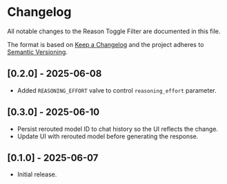 # Changelog

All notable changes to the Reason Toggle Filter are documented in this file.

The format is based on [Keep a Changelog](https://keepachangelog.com/en/1.1.0/) and the project adheres to [Semantic Versioning](https://semver.org/spec/v2.0.0.html).

## [0.2.0] - 2025-06-08
- Added `REASONING_EFFORT` valve to control `reasoning_effort` parameter.

## [0.3.0] - 2025-06-10
- Persist rerouted model ID to chat history so the UI reflects the change.
- Update UI with rerouted model before generating the response.

## [0.1.0] - 2025-06-07
- Initial release.
